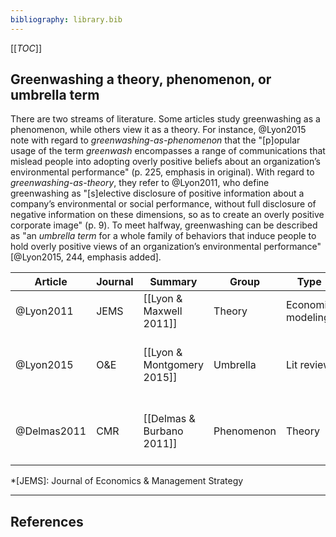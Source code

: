 ```yaml
---
bibliography: library.bib
---
```


[[_TOC_]]

## Greenwashing a theory, phenomenon, or umbrella term

There are two streams of literature. Some articles study greenwashing as a phenomenon, while others view it as a theory. For instance, @Lyon2015 note with regard to _greenwashing-as-phenomenon_ that the "[p]opular usage of the term _greenwash_ encompasses a range of communications that mislead people into adopting overly positive beliefs about an organization’s environmental performance" (p. 225, emphasis in original). With regard to _greenwashing-as-theory_, they refer to @Lyon2011, who define greenwashing as "[s]elective disclosure of positive information about a company’s environmental or social performance, without full disclosure of negative information on these dimensions, so as to create an overly positive corporate image" (p. 9). To meet halfway, greenwashing can be described as "an _umbrella term_ for a whole family of behaviors that induce people to hold overly positive views of an organization’s environmental performance" [@Lyon2015, 244, emphasis added]. 

| Article      | Journal | Summary                    | Group            | Type              | Phenomenon                  |   Summary                   |
| ------------ | ---     | -----------                | ---              | ---               | ---                         |    ------------------------ |
| @Lyon2011    | JEMS    | [[Lyon & Maxwell 2011]]    | Theory           | Economic modeling | Information disclosure      | Greenwashing by rational actors |
| @Lyon2015    | O&E     | [[Lyon & Montgomery 2015]] | Umbrella         | Lit review        | Broad--disinformation       |    Rational perspective is well-defined, but literature is manifold |
| @Delmas2011  | CMR     | [[Delmas & Burbano 2011]]  | Phenomenon       | Theory            | External & internal drivers | Causes of greenwashing at internal, org & individual level |

*[JEMS]: Journal of Economics & Management Strategy

---

## References